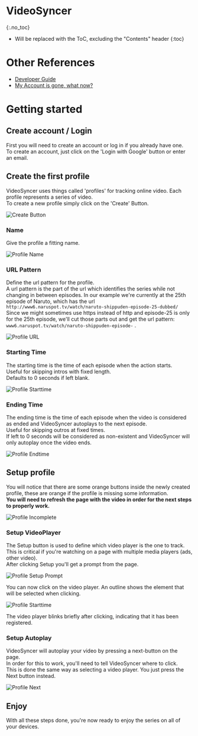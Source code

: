 # VideoSyncer
{:.no_toc}

* Will be replaced with the ToC, excluding the "Contents" header
{:toc}

# Other References
- [Developer Guide](developer.html)
- [My Account is gone, what now?](migration.html) 

# Getting started
## Create account / Login
First you will need to create an account or log in if you already have one.  
To create an account, just click on the 'Login with Google' button or enter an email.

## Create the first profile
VideoSyncer uses things called 'profiles' for tracking online video. Each profile represents a series of video.  
To create a new profile simply click on the 'Create' Button.

![Create Button](img/empty.png)

### Name
Give the profile a fitting name.

![Profile Name](img/new_name.png)

### URL Pattern
Define the url pattern for the profile.  
A url pattern is the part of the url which identifies the series while not changing in between episodes.
In our example we're currently at the 25th episode of Naruto, which has the url  
`http://www6.naruspot.tv/watch/naruto-shippuden-episode-25-dubbed/`  
Since we might sometimes use https instead of http and episode-25 is only for the 25th episode, we'll cut those parts out and get the url pattern:  
`www6.naruspot.tv/watch/naruto-shippuden-episode-` .

![Profile URL](img/new_url.png)

### Starting Time
The starting time is the time of each episode when the action starts.  
Useful for skipping intros with fixed length.  
Defaults to 0 seconds if left blank.

![Profile Starttime](img/new_starttime.png)

### Ending Time
The ending time is the time of each episode when the video is considered as ended and VideoSyncer autoplays to the next episode.  
Useful for skipping outros at fixed times.  
If left to 0 seconds will be considered as non-existent and VideoSyncer will only autoplay once the video ends.

![Profile Endtime](img/new_endtime.png)

## Setup profile
You will notice that there are some orange buttons inside the newly created profile, these are orange if the profile is missing some information.  
**You will need to refresh the page with the video in order for the next steps to properly work.**

![Profile Incomplete](img/new_incomplete.png)

### Setup VideoPlayer
The Setup button is used to define which video player is the one to track.  
This is critical if you're watching on a page with multiple media players (ads, other video).  
After clicking Setup you'll get a prompt from the page.

![Profile Setup Prompt](img/new_setup.png)

You can now click on the video player. An outline shows the element that will be selected when clicking.

![Profile Starttime](img/new_select.png)

The video player blinks briefly after clicking, indicating that it has been registered.

### Setup Autoplay
VideoSyncer will autoplay your video by pressing a next-button on the page.  
In order for this to work, you'll need to tell VideoSyncer where to click.  
This is done the same way as selecting a video player. You just press the Next button instead.

![Profile Next](img/new_next.png)

## Enjoy
With all these steps done, you're now ready to enjoy the series on all of your devices.